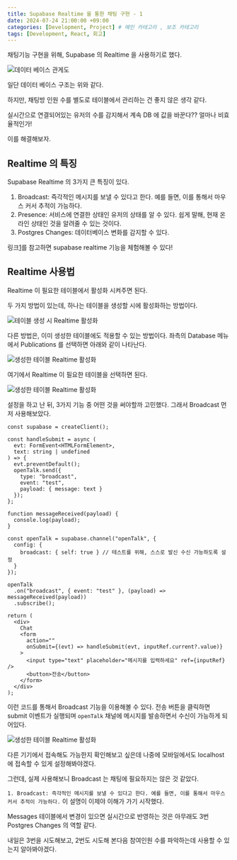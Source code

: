 ```yaml
---
title: Supabase Realtime 을 통한 채팅 구현 - 1
date: 2024-07-24 21:00:00 +09:00
categories: [Development, Project] # 메인 카테고리 , 보조 카테고리
tags: [Development, React, 회고]
---
```


채팅기능 구현을 위해, Supabase 의 Realtime 을 사용하기로 했다.

![데이터 베이스 관게도](../assets/img/posts/2024-07-22-gather_here-3-1.png)

일단 데이터 베이스 구조는 위와 같다.

하지만, 채팅방 인원 수를 별도로 테이블에서 관리하는 건 좋지 않은 생각 같다.

실시간으로 연결되어있는 유저의 수를 감지해서 계속 DB 에 값을 바꾼다?? 얼마나 비효율적인가!

이를 해결해보자.

## Realtime 의 특징

Supabase Realtime 의 3가지 큰 특징이 있다.

1. Broadcast: 즉각적인 메시지를 보낼 수 있다고 한다. 예를 들면, 이를 통해서 마우스 커서 추적이 가능하다.
2. Presence: 서비스에 연결한 상태인 유저의 상태를 알 수 있다. 쉽게 말해, 현재 온라인 상태인 것을 알려줄 수 있는 것이다.
3. Postgres Changes: 데이터베이스 변화를 감지할 수 있다.

링크[1]를 참고하면 supabase realtime 기능을 체험해볼 수 있다!

## Realtime 사용법

Realtime 이 필요한 테이블에서 활성화 시켜주면 된다.

두 가지 방법이 있는데, 하나는 테이블을 생성할 시에 활성화하는 방법이다.

![테이블 생성 시 Realtime 활성화](../assets/img/posts/2024-07-24-supabase-realtime-1.png)

다른 방법은, 이미 생성한 테이블에도 적용할 수 있는 방법이다.
좌측의 Database 메뉴에서 Publications 를 선택하면 아래와 같이 나타난다.

![생성한 테이블 Realtime 활성화](../assets/img/posts/2024-07-24-supabase-realtime-2.png)

여기에서 Realtime 이 필요한 테이블을 선택하면 된다.

![생성한 테이블 Realtime 활성화](../assets/img/posts/2024-07-24-supabase-realtime-3.png)

설정을 하고 난 뒤, 3가지 기능 중 어떤 것을 써야할까 고민했다.
그래서 Broadcast 먼저 사용해보았다.

```tsx
const supabase = createClient();

const handleSubmit = async (
  evt: FormEvent<HTMLFormElement>,
  text: string | undefined
) => {
  evt.preventDefault();
  openTalk.send({
    type: "broadcast",
    event: "test",
    payload: { message: text }
  });
};

function messageReceived(payload) {
  console.log(payload);
}

const openTalk = supabase.channel("openTalk", {
  config: {
    broadcast: { self: true } // 테스트를 위해, 스스로 발신 수신 가능하도록 설정
  }
});

openTalk
  .on("broadcast", { event: "test" }, (payload) => messageReceived(payload))
  .subscribe();

return (
  <div>
    Chat
    <form
      action=""
      onSubmit={(evt) => handleSubmit(evt, inputRef.current?.value)}
    >
      <input type="text" placeholder="메시지를 입력하세요" ref={inputRef} />
      <button>전송</button>
    </form>
  </div>
);
```

이런 코드를 통해서 Broadcast 기능을 이용해볼 수 있다.
전송 버튼을 클릭하면 submit 이벤트가 실행되며 `openTalk` 채널에 메시지를 발송하면서 수신이 가능하게 되어있다.

![생성한 테이블 Realtime 활성화](../assets/img/posts/2024-07-24-supabase-realtime-4.png)

다른 기기에서 접속해도 가능한지 확인해보고 싶은데 나중에 모바일에서도 localhost 에 접속할 수 있게 설정해봐야겠다.

그런데, 실제 사용해보니 Broadcast 는 채팅에 필요하지는 않은 것 같았다.

`1. Broadcast: 즉각적인 메시지를 보낼 수 있다고 한다. 예를 들면, 이를 통해서 마우스 커서 추적이 가능하다.`
이 설명이 이제야 이해가 가기 시작했다.

Messages 테이블에서 변경이 있으면 실시간으로 반영하는 것은 아무래도 3번 Postgres Changes 의 역할 같다.

내일은 3번을 시도해보고, 2번도 시도해 본다음 참여인원 수를 파악하는데 사용할 수 있는지 알아봐야겠다.

[1]: https://multiplayer.dev/
